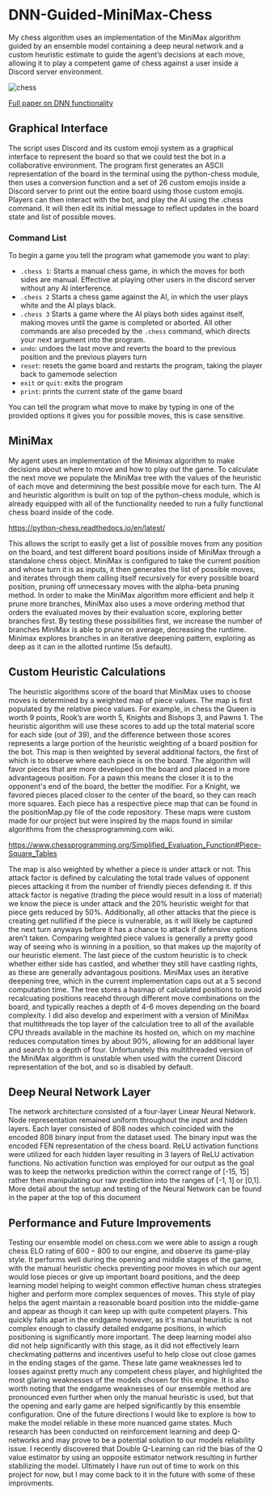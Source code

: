 # DNN-Guided-MiniMax-Chess
My chess algorithm uses an implementation of the MiniMax algorithm guided by an ensemble model containing a deep neural network and a custom heuristic estimate to guide the agent’s decisions at each move, allowing it to play a competent game of chess against a user inside a Discord server environment.

![chess](https://user-images.githubusercontent.com/77468346/153057434-b374be29-a8b0-442e-a576-8701e2d05e08.gif)

[Full paper on DNN functionality](https://github.com/reesekneeland/DNN-Guided-MiniMax-Chess/files/8942931/DNN-Minimax_Chess-2022.pdf)


## Graphical Interface
The script uses Discord and its custom emoji system as a graphical interface to represent the board so that we could test the bot in a collaborative environment. The program first generates an ASCII representation of the board in the terminal using the python-chess module, then uses a conversion function and a set of 26 custom emojis inside a Discord server to print out the entire board using those custom emojis. Players can then interact with the bot, and play the AI using the .chess command. It will then edit its initial message to reflect updates in the board state and list of possible moves.

### Command List
To begin a game you tell the program what gamemode you want to play:
-  ```.chess 1```: Starts a manual chess game, in which the moves for both sides are manual. Effective at playing other users in the discord server without any AI interference.
-  ```.chess 2``` Starts a chess game against the AI, in which the user plays white and the AI plays black.
-  ```.chess 3``` Starts a game where the AI plays both sides against itself, making moves until the game is completed or aborted.
All other commands are also preceded by the ```.chess``` command, which directs your next argument into the program. 
- ```undo```: undoes the last move and reverts the board to the previous position and the previous players turn
- ```reset```: resets the game board and restarts the program, taking the player back to gamemode selection
- ```exit``` or ```quit```: exits the program
- ```print```: prints the current state of the game board

You can tell the program what move to make by typing in one of the provided options it gives you for possible moves, this is case sensitive.


## MiniMax
My agent uses an implementation of the Minimax algorithm to make decisions about where to move and how to play out the game. To calculate the next move we populate the MiniMax tree with the values of the heuristic of each move and determining the best possible move for each turn. The AI and heuristic algorithm is built on top of the python-chess module, which is already equipped with all of the functionality needed to run a fully functional chess board inside of the code. 

https://python-chess.readthedocs.io/en/latest/

This allows the script to easily get a list of possible moves from any position on the board, and test different board positions inside of MiniMax through a standalone chess object. MiniMax is configured to take the current position and whose turn it is as inputs, it then generates the list of possible moves, and iterates through them calling itself recursively for every possible board position, pruning off unnecessary moves with the alpha-beta pruning method. In order to make the MiniMax algorithm more efficient and help it prune more branches, MiniMax also uses a move ordering method that orders the evaluated moves by their evaluation score, exploring better branches first. By testing these possibilities first, we increase the number of branches MiniMax is able to prune on average, decreasing the runtime. Minimax explores branches in an iterative deepening pattern, exploring as deep as it can in the allotted runtime (5s default).

## Custom Heuristic Calculations
The heuristic algorithms score of the board that MiniMax uses to choose moves is determined by a weighted map of piece values. The map is first populated by the relative piece values. For example, in chess the Queen is worth 9 points, Rook’s are worth 5, Knights and Bishops 3, and Pawns 1. The heuristic algorithm will use these scores to add up the total material score for each side (out of 39), and the difference between those scores represents a large portion of the heuristic weighting of a board position for the bot. This map is then weighted by several additional factors, the first of which is to observe where each piece is on the board. The algorithm will favor pieces that are more developed on the board and placed in a more advantageous position. For a pawn this means the closer it is to the opponent's end of the board, the better the modifier. For a Knight, we favored pieces placed closer to the center of the board, so they can reach more squares. Each piece has a respective piece map that can be found in the positionMap.py file of the code repository. These maps were custom made for our project but were inspired by the maps found in similar algorithms from the chessprogramming.com wiki.

https://www.chessprogramming.org/Simplified_Evaluation_Function#Piece-Square_Tables

The map is also weighted by whether a piece is under attack or not. This attack factor is defined by calculating the total trade values of opponent pieces attacking it from the number of friendly pieces defending it. If this attack factor is negative (trading the piece would result in a loss of material) we know the piece is under attack and the 20% heuristic weight for that piece gets reduced by 50%. Additionally, all other attacks that the piece is creating get nullified if the piece is vulnerable, as it will likely be captured the next turn anyways before it has a chance to attack if defensive options aren’t taken. Comparing weighted piece values is generally a pretty good way of seeing who is winning in a position, so that makes up the majority of our heuristic element. The last piece of the custom heuristic is to check whether either side has castled, and whether they still have castling rights, as these are generally advantagous positions. MiniMax uses an iterative deepening tree, which in the current implementation caps out at a 5 second computation time. The tree stores a hasmap of calculated positions to avoid recalcuating positions reacehd through different move combinations on the board, and typically reaches a depth of 4-6 moves depending on the board complexity. I did also develop and experiment with a version of MiniMax that multithreads the top layer of the calculation tree to all of the available CPU threads available in the machine its hosted on, which on my machine reduces computation times by about 90%, allowing for an additional layer and search to a depth of four. Unfortunately this multithreaded version of the MiniMax algorithm is unstable when used with the current Discord representation of the bot, and so is disabled by default.

## Deep Neural Network Layer
The network architecture consisted of a four-layer Linear Neural Network. Node representation remained uniform throughout the input and hidden layers. Each layer consisted of 808 nodes which coincided with the encoded 808 binary input from the dataset used. The binary input was the encoded FEN representation of the chess board. ReLU activation functions were utilized for each hidden layer resulting in 3 layers of ReLU activation functions. No activation function was employed for our output as the goal was to keep the networks prediction within the correct range of [-15, 15] rather then manipulating our raw prediction into the ranges of [-1, 1] or [0,1]. More detail about the setup and testing of the Neural Network can be found in the paper at the top of this document

## Performance and Future Improvements
Testing our ensemble model on chess.com we were able to assign a rough chess ELO rating of $600-800$ to our engine, and observe its game-play style. It performs well during the opening and middle stages of the game, with the manual heuristic checks preventing poor moves in which our agent would lose pieces or give up important board positions, and the deep learning model helping to weight common effective human chess strategies higher and perform more complex sequences of moves. This style of play helps the agent maintain a reasonable board position into the middle-game and appear as though it can keep up with quite competent players. This quickly falls apart in the endgame however, as it's manual heuristic is not complex enough to classify detailed endgame positions, in which positioning is significantly more important. The deep learning model also did not help significantly with this stage, as it did not effectively learn checkmating patterns and incentives useful to help close out close games in the ending stages of the game. These late game weaknesses led to losses against pretty much any competent chess player, and highlighted the most glaring weaknesses of the models chosen for this engine. It is also worth noting that the endgame weaknesses of our ensemble method are pronounced even further when only the manual heuristic is used, but that the opening and early game are helped significantly by this ensemble configuration. One of the future directions I would like to explore is how to make the model reliable in these more nuanced game states. Much research has been conducted on reinforcement learning and deep Q-networks and may prove to be a potential solution to our models reliability issue. I recently discovered that Double Q-Learning can rid the bias of the Q value estimator by using an opposite estimator network resulting in further stabilizing the model. Ultimately I have run out of time to work on this project for now, but I may come back to it in the future with some of these improvments.

